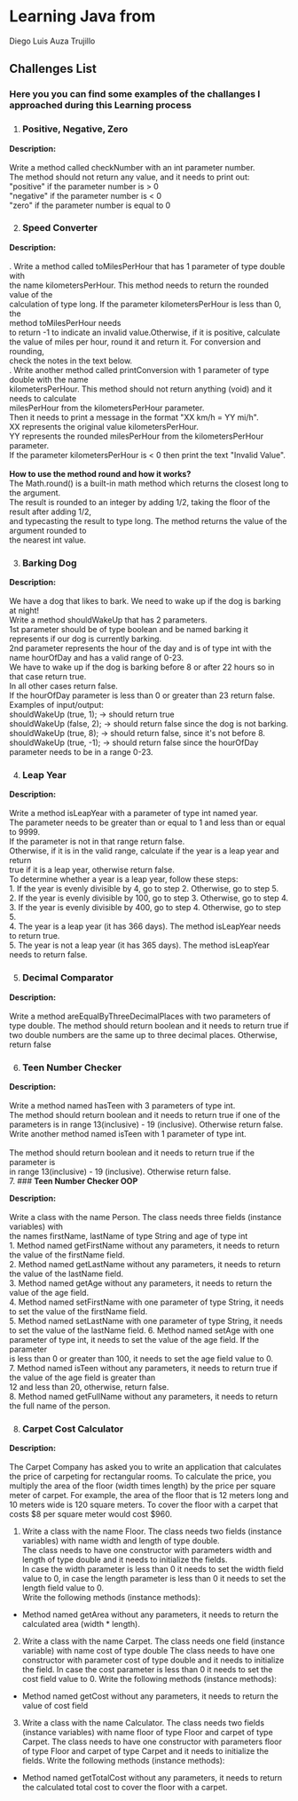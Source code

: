 # Learning Java from
Diego Luis Auza Trujillo

 

## Challenges List 

### Here you you can find some examples of the challanges I approached during this Learning process 

1. ### Positive, Negative, Zero<br>
  **Description:** <br>
  <br>
      Write a method called checkNumber with an int parameter number.<br>
      The method should not return any value, and it needs to print out:<br>
      "positive" if the parameter number is > 0<br>
      "negative" if the parameter number is < 0<br>
      "zero" if the parameter number is equal to 0<br>

2. ### **Speed Converter**<br>
  **Description:** <br>
  <br>
      . Write a method called toMilesPerHour that has 1 parameter of type double with<br> 
      the name kilometersPerHour. This method needs to return the rounded value of the<br>
      calculation of type long. If the parameter kilometersPerHour is less than 0, the<br> 
      method toMilesPerHour needs<br>
      to return -1 to indicate an invalid value.Otherwise, if it is positive, calculate<br> 
      the value of miles per hour, round it and return it. For conversion and rounding,<br>
      check the notes in the text below.<br>
      . Write another method called printConversion with 1 parameter of type double with the name<br>
      kilometersPerHour. This method should not return anything (void) and it needs to calculate<br>
      milesPerHour from the kilometersPerHour parameter.<br>
      Then it needs to print a message in the format "XX km/h = YY mi/h".<br>
      XX represents the original value kilometersPerHour.<br>
      YY represents the rounded milesPerHour from the kilometersPerHour parameter.<br>
      If the parameter kilometersPerHour is < 0 then print the text "Invalid Value".<br>
      <br>
      **How to use the method round and how it works?**
      <br>
      The Math.round() is a built-in math method which returns the closest long to the argument.<br> The result is rounded to an integer by adding 1/2,       taking the floor of the result after adding 1/2,<br>and typecasting the result to type long. The method returns the value of the argument rounded       to<br> the nearest int value.<br>

3. ### **Barking Dog**<br>
**Description:** <br>
<br>
      We have a dog that likes to bark.  We need to wake up if the dog is barking at night!<br>
      Write a method shouldWakeUp that has 2 parameters.<br>
      1st parameter should be of type boolean and be named barking it represents if our dog is currently barking.<br>
      2nd parameter represents the hour of the day and is of type int with the name hourOfDay and has a valid range of 0-23.<br>
      We have to wake up if the dog is barking before 8 or after 22 hours so in that case return true.<br>
      In all other cases return false.<br>
      If the hourOfDay parameter is less than 0 or greater than 23 return false.<br>
      Examples of input/output:<br>
      shouldWakeUp (true, 1); → should return true<br>
      shouldWakeUp (false, 2); → should return false since the dog is not barking.<br>
      shouldWakeUp (true, 8); → should return false, since it's not before 8.<br>
      shouldWakeUp (true, -1); → should return false since the hourOfDay parameter needs to be in a range 0-23.<br>
      
4. ### **Leap Year**<br>
**Description:** <br>
<br>
      Write a method isLeapYear with a parameter of type int named year.<br>
      The parameter needs to be greater than or equal to 1 and less than or equal to 9999.<br>
      If the parameter is not in that range return false.<br>
      Otherwise, if it is in the valid range, calculate if the year is a leap year and return <br>
      true if it is a leap year, otherwise return false.<br>
      To determine whether a year is a leap year, follow these steps: <br>
      1. If the year is evenly divisible by 4, go to step 2. Otherwise, go to step 5.<br>
      2. If the year is evenly divisible by 100, go to step 3. Otherwise, go to step 4.<br>
      3. If the year is evenly divisible by 400, go to step 4. Otherwise, go to step 5.<br>
      4. The year is a leap year (it has 366 days). The method isLeapYear needs to return true.<br>
      5. The year is not a leap year (it has 365 days). The method isLeapYear needs to return false.<br>
      
5. ### **Decimal Comparator**<br>
**Description:** <br>
<br>
     Write a method areEqualByThreeDecimalPlaces with two parameters of type double.
     The method should return boolean and it needs to return true if two double numbers 
     are the same up to three decimal places. Otherwise, return false
     
6. ### **Teen Number Checker**<br>
**Description:** <br>
<br>
     Write a method named hasTeen with 3 parameters of type int.<br>
     The method should return boolean and it needs to return true if one of the<br>
     parameters is in range 13(inclusive) - 19 (inclusive). Otherwise return false.<br>
     Write another method named isTeen with 1 parameter of type int.<br>
     <br>
     The method should return boolean and it needs to return true if the parameter is <br>
     in range 13(inclusive) - 19 (inclusive). Otherwise return false.<br>
7. ### **Teen Number Checker OOP**<br>

**Description:** <br>
   <br>
    Write a class with the name Person. The class needs three fields (instance variables) with
    <br>the names firstName, lastName of type String and age of type int<br>
    1. Method named getFirstName without any parameters, it needs to return the value of the firstName field.<br>
    2. Method named getLastName without any parameters, it needs to return the value of the lastName field.<br>
    3. Method named getAge without any parameters, it needs to return the value of the age field.<br>
    4. Method named setFirstName with one parameter of type String, it needs to set the value of the firstName field.<br>
    5. Method named setLastName with one parameter of type String, it needs to set the value of the lastName field.
    6. Method named setAge with one parameter of type int, it needs to set the value of the age field. If the parameter<br> is less than 0 or greater than 100, it needs to set the age field value to 0.<br>
    7. Method named isTeen without any parameters, it needs to return true if the value of the age field is greater than<br> 12 and less than 20, otherwise, return false.<br>
    8. Method named getFullName without any parameters, it needs to return the full name of the person.<br>

8. ### **Carpet Cost Calculator**<br>

**Description:** <br>
<br>
    The Carpet Company has asked you to write an application that calculates the price of carpeting for rectangular rooms.
    To calculate the price, you multiply the area of the floor (width times length) by the price per square meter of carpet. 
    For example, the area of the floor that is 12 meters long and 10 meters wide is 120 square meters. To cover the floor
    with a carpet that costs $8 per square meter would cost $960.
<br>
 1. Write a class with the name Floor. The class needs two fields (instance variables) with name width and length of type double.<br>
The class needs to have one constructor with parameters width and length of type double and it needs to initialize the fields.<br>
In case the width parameter is less than 0 it needs to set the width field value to 0, in case the length parameter is less than 0 it needs to set the length field value to 0.<br>
Write the following methods (instance methods):<br>
* Method named getArea without any parameters, it needs to return the calculated area (width * length).
2. Write a class with the name Carpet. The class needs one field (instance variable) with name cost of type double The class needs to have one constructor with parameter cost of type double and it needs to initialize the field.
In case the cost parameter is less than 0 it needs to set the cost field value to 0.
Write the following methods (instance methods): <br>
* Method named getCost without any parameters, it needs to return the value of cost field<br>
3. Write a class with the name Calculator. The class needs two fields (instance variables) with name floor of type Floor and carpet of type Carpet.
The class needs to have one constructor with parameters floor of type Floor and carpet of type Carpet and it needs to initialize the fields.
Write the following methods (instance methods):

* Method named getTotalCost without any parameters, it needs to return the calculated total cost to cover the floor with a carpet.


  

      
      
   



